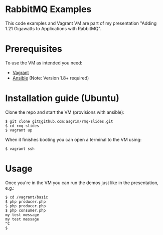 RabbitMQ Examples
=================

This code examples and Vagrant VM are part of my presentation "Adding 1.21 Gigawatts to Applications with RabbitMQ".

Prerequisites
=============

To use the VM as intended you need:

* [Vagrant](http://docs.vagrantup.com/v2/installation/)
* [Ansible](http://docs.ansible.com/intro_installation.html) (Note: Version 1.8+ required)

Installation guide (Ubuntu)
===========================

Clone the repo and start the VM (provisions with ansible):

```shell
$ git clone git@github.com:asgrim/rmq-slides.git
$ cd rmq-slides
$ vagrant up
```

When it finishes booting you can open a terminal to the VM using:

```shell
$ vagrant ssh
```

Usage
=====

Once you're in the VM you can run the demos just like in the presentation, e.g.:

```shell
$ cd /vagrant/basic
$ php producer.php
$ php producer.php
$ php consumer.php
my test message
my test message
^C
$
```
